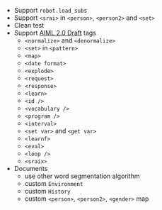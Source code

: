 * Support `robot.load_subs`
* Support `<srai>` in `<person>`, `<person2>` and `<set>`
* Clean test
* Support [AIML 2.0 Draft](https://docs.google.com/document/d/1wNT25hJRyupcG51aO89UcQEiG-HkXRXusukADpFnDs4/pub) tags
    * `<normalize>` and `<denormalize>`
    * `<set>` in `<pattern>`
    * `<map>`
    * `<date format>`
    * `<explode>`
    * `<request>`
    * `<response>`
    * `<learn>`
    * `<id />`
    * `<vocabulary />`
    * `<program />`
    * `<interval>`
    * `<set var>` and `<get var>`
    * `<learnf>`
    * `<eval>`
    * `<loop />`
    * `<sraix>`
* Documents
    * use other word segmentation algorithm
    * custom `Environment`
    * custom `History`
    * custom `<person>`, `<person2>`, `<gender>` map
